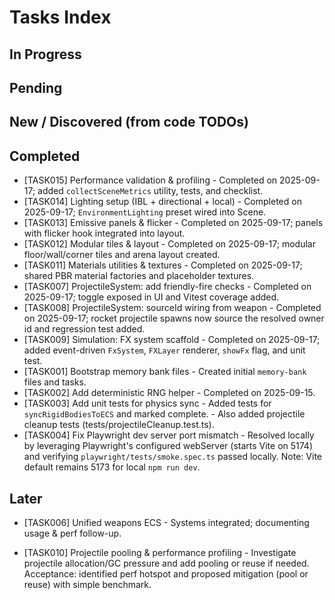 # Tasks Index


## In Progress



## Pending



## New / Discovered (from code TODOs)

## Completed

- [TASK015] Performance validation & profiling - Completed on 2025-09-17; added `collectSceneMetrics` utility, tests, and checklist.
- [TASK014] Lighting setup (IBL + directional + local) - Completed on 2025-09-17; `EnvironmentLighting` preset wired into Scene.
- [TASK013] Emissive panels & flicker - Completed on 2025-09-17; panels with flicker hook integrated into layout.
- [TASK012] Modular tiles & layout - Completed on 2025-09-17; modular floor/wall/corner tiles and arena layout created.
- [TASK011] Materials utilities & textures - Completed on 2025-09-17; shared PBR material factories and placeholder textures.
- [TASK007] ProjectileSystem: add friendly-fire checks - Completed on 2025-09-17; toggle exposed in UI and Vitest coverage added.
- [TASK008] ProjectileSystem: sourceId wiring from weapon - Completed on 2025-09-17; rocket projectile spawns now source the resolved owner id and regression test added.
- [TASK009] Simulation: FX system scaffold - Completed on 2025-09-17; added event-driven `FxSystem`, `FXLayer` renderer, `showFx` flag, and unit test.
- [TASK001] Bootstrap memory bank files - Created initial `memory-bank` files and tasks.
- [TASK002] Add deterministic RNG helper - Completed on 2025-09-15.
- [TASK003] Add unit tests for physics sync - Added tests for `syncRigidBodiesToECS` and marked complete.
        - Also added projectile cleanup tests (tests/projectileCleanup.test.ts).
- [TASK004] Fix Playwright dev server port mismatch - Resolved locally by leveraging Playwright's configured webServer (starts Vite on 5174) and verifying `playwright/tests/smoke.spec.ts` passed locally. Note: Vite default remains 5173 for local `npm run dev`.

## Later

- [TASK006] Unified weapons ECS - Systems integrated; documenting usage & perf follow-up.

- [TASK010] Projectile pooling & performance profiling - Investigate projectile allocation/GC pressure and add pooling or reuse if needed. Acceptance: identified perf hotspot and proposed mitigation (pool or reuse) with simple benchmark.
